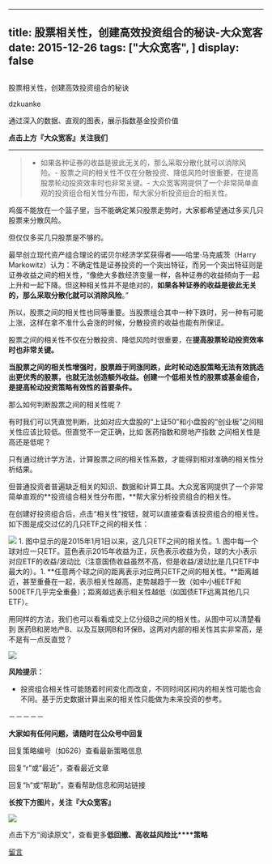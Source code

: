 
---
title:   股票相关性，创建高效投资组合的秘诀-大众宽客
date: 2015-12-26
tags: ["大众宽客", ]
display: false
---


## 



股票相关性，创建高效投资组合的秘诀




dzkuanke




通过深入的数据、直观的图表，展示指数基金投资价值


**点击上方『大众宽客』关注我们**

****

> - 如果各种证券的收益是彼此无关的，那么采取分散化就可以消除风险。- 股票之间的相关性不仅在分散投资、降低风险时很重要，在提高股票轮动投资效率时也非常关键。- 大众宽客网提供了一个非常简单直观的投资组合相关性分布图，帮大家分析投资组合的相关性。





鸡蛋不能放在一个篮子里，当不能确定某只股票走势时，大家都希望通过多买几只股票来分散风险。



但仅仅多买几只股票是不够的。



最早创立现代资产组合理论的诺贝尔经济学奖获得者——哈里·马克威茨（Harry Markowitz）认为：不确定性是证券投资的一个突出特征，而另一个突出特征则是证券收益之间的相关性，“像绝大多数经济变量一样，各种证券的收益倾向于一起上升和一起下降。但这种相关性并不是绝对的，**如果各种证券的收益是彼此无关的，那么采取分散化就可以消除风险**。”



所以，股票之间的相关性也同等重要。当股票组合其中一种下跌时，另一种有可能上涨，这样在拿不准什么会涨的时候，分散投资的收益也能有所保证。



股票之间的相关性不仅在分散投资、降低风险时很重要，在**提高股票轮动投资效率时也非常关键。**



**当股票之间的相关性增强时，股票趋于同涨同跌，此时轮动选股策略无法有效挑选出更优秀的股票，也就无法创造额外收益。创建一个低相关性的股票或基金组合，是提高轮动投资策略有效性的首要条件。**



那么如何判断股票之间的相关性呢？



有时我们可以凭直觉判断，比如对应大盘股的“上证50”和小盘股的“创业板”之间相关性应该比较低。但直觉不一定正确，比如 医药指数和房地产指数 之间相关性是高还是低呢？



只有通过统计学方法，计算股票之间的相关性系数，才能得到相对准确的相关性分析结果。



但普通投资者普遍缺乏相关的知识、数据和计算工具。大众宽客网提供了一个非常简单直观的**投资组合相关性分布图，**帮大家分析投资组合的相关性。



在创建好投资组合后，点击“相关性”按钮，就可以直接查看该投资组合的相关性。如下图是成交过亿的几只ETF之间的相关性：

<img data-s="300,640" data-type="png" src="http://mmbiz.qpic.cn/mmbiz/PKw3FQPmhIiaiaGOrrdujxdHbTuzM8zeukyPWPv4h66H7j6OBP5Co7KsubBtDdDiab5ApB5JibjI1ACJ9lp4pcw7wA/0?wx_fmt=png" data-ratio="0.7751798561151079" data-w=""/>
1. 图中显示的是2015年1月1日以来，这几只ETF之间的相关性。1. 图中每一个球对应一只ETF。蓝色表示2015年收益为正，灰色表示收益为负，球的大小表示对应ETF的收益/波动比（注意国债收益虽然不高，但是收益/波动比是几只ETF中最大的）。1. **任意两个球之间的距离表示对应两只ETF之间的相关性。**距离越近，甚至重叠在一起，表示相关性越高，走势越趋于一致（如中小板ETF和500ETF几乎完全重叠）；距离越远表示相关性越低（如国债ETF远离其他几只ETF）。


用同样的方法，我们也可以看看成交上亿分级B之间的相关性。从图中可以清楚看到 医药B和房地产B、以及互联网B和环保B，这两对内部的相关性其实非常高，是不是有一点反直觉？

<img data-s="300,640" data-type="png" src="http://mmbiz.qpic.cn/mmbiz/PKw3FQPmhIiaiaGOrrdujxdHbTuzM8zeukzEjaUzV6uogVDWWYmaHYBQMWPTiciaKfmv7ib6I4DwWYgaHhyHEbFbqVg/0?wx_fmt=png" data-ratio="0.7985611510791367" data-w=""/>





**风险提示：**
- 投资组合相关性可能随着时间变化而改变，不同时间区间内的相关性可能也会不同。基于历史数据计算出来的相关性只能做为未来投资的参考。


－－－－－

**大家如有任何问题，请随时在公众号中回复**



回复策略编号（如626）查看最新策略信息

回复“r”或“最近”，查看最近文章

回复“h”或“帮助”，查看帮助信息和网站链接





**长按下方图片，关注『大众宽客』**

<img data-s="300,640" data-type="png" data-ratio="1" data-w="129" width="auto" src="http://mmbiz.qpic.cn/mmbiz/PKw3FQPmhIjpOw70YiaHYQTPb4TKoqns9M2zxiaLBv1cUZiaEHqVweTjuaW7lzQUemHLxv6k8MpLq8r6cvFhqmDfg/640?wx_fmt=png" style="box-sizing: border-box !important; word-wrap: break-word !important; width: auto !important; visibility: visible !important;"/>





点击下方“阅读原文”，查看更多**低回撤、高收益风险比****策略**









[留言](javascript:;)


